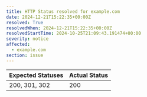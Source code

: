 ```yaml
---
title: HTTP Status resolved for example.com
date: 2024-12-21T15:22:35+00:00Z
resolved: True
resolvedWhen: 2024-12-21T15:22:35+00:00Z
resolvedStartTime: 2024-10-25T21:09:43.191474+00:00
severity: notice
affected:
  - example.com
section: issue
---
```


| Expected Statuses | Actual Status  |
|-------------------|----------------|
| 200, 301, 302 | 200 |
